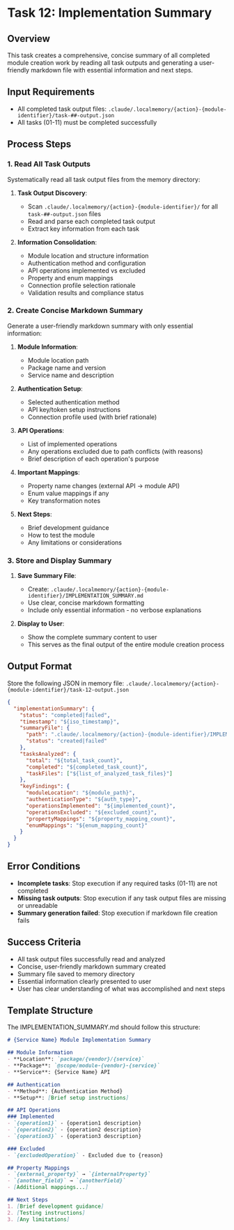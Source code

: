 # Task 12: Implementation Summary

## Overview

This task creates a comprehensive, concise summary of all completed module creation work by reading all task outputs and generating a user-friendly markdown file with essential information and next steps.

## Input Requirements

- All completed task output files: `.claude/.localmemory/{action}-{module-identifier}/task-##-output.json`
- All tasks (01-11) must be completed successfully

## Process Steps

### 1. Read All Task Outputs

Systematically read all task output files from the memory directory:

1. **Task Output Discovery**:
   - Scan `.claude/.localmemory/{action}-{module-identifier}/` for all `task-##-output.json` files
   - Read and parse each completed task output
   - Extract key information from each task

2. **Information Consolidation**:
   - Module location and structure information
   - Authentication method and configuration
   - API operations implemented vs excluded
   - Property and enum mappings
   - Connection profile selection rationale
   - Validation results and compliance status

### 2. Create Concise Markdown Summary

Generate a user-friendly markdown summary with only essential information:

1. **Module Information**:
   - Module location path
   - Package name and version
   - Service name and description

2. **Authentication Setup**:
   - Selected authentication method
   - API key/token setup instructions
   - Connection profile used (with brief rationale)

3. **API Operations**:
   - List of implemented operations
   - Any operations excluded due to path conflicts (with reasons)
   - Brief description of each operation's purpose

4. **Important Mappings**:
   - Property name changes (external API → module API)
   - Enum value mappings if any
   - Key transformation notes

5. **Next Steps**:
   - Brief development guidance
   - How to test the module
   - Any limitations or considerations

### 3. Store and Display Summary

1. **Save Summary File**:
   - Create: `.claude/.localmemory/{action}-{module-identifier}/IMPLEMENTATION_SUMMARY.md`
   - Use clear, concise markdown formatting
   - Include only essential information - no verbose explanations

2. **Display to User**:
   - Show the complete summary content to user
   - This serves as the final output of the entire module creation process

## Output Format

Store the following JSON in memory file: `.claude/.localmemory/{action}-{module-identifier}/task-12-output.json`

```json
{
  "implementationSummary": {
    "status": "completed|failed",
    "timestamp": "${iso_timestamp}",
    "summaryFile": {
      "path": ".claude/.localmemory/{action}-{module-identifier}/IMPLEMENTATION_SUMMARY.md",
      "status": "created|failed"
    },
    "tasksAnalyzed": {
      "total": "${total_task_count}",
      "completed": "${completed_task_count}",
      "taskFiles": ["${list_of_analyzed_task_files}"]
    },
    "keyFindings": {
      "moduleLocation": "${module_path}",
      "authenticationType": "${auth_type}",
      "operationsImplemented": "${implemented_count}",
      "operationsExcluded": "${excluded_count}",
      "propertyMappings": "${property_mapping_count}",
      "enumMappings": "${enum_mapping_count}"
    }
  }
}
```

## Error Conditions

- **Incomplete tasks**: Stop execution if any required tasks (01-11) are not completed
- **Missing task outputs**: Stop execution if any task output files are missing or unreadable
- **Summary generation failed**: Stop execution if markdown file creation fails

## Success Criteria

- All task output files successfully read and analyzed
- Concise, user-friendly markdown summary created
- Summary file saved to memory directory
- Essential information clearly presented to user
- User has clear understanding of what was accomplished and next steps

## Template Structure

The IMPLEMENTATION_SUMMARY.md should follow this structure:

```markdown
# {Service Name} Module Implementation Summary

## Module Information
- **Location**: `package/{vendor}/{service}`
- **Package**: `@scope/module-{vendor}-{service}`
- **Service**: {Service Name} API

## Authentication
- **Method**: {Authentication Method}
- **Setup**: [Brief setup instructions]

## API Operations
### Implemented
- `{operation1}` - {operation1 description}
- `{operation2}` - {operation2 description}
- `{operation3}` - {operation3 description}

### Excluded
- `{excludedOperation}` - Excluded due to {reason}

## Property Mappings
- `{external_property}` → `{internalProperty}`
- `{another_field}` → `{anotherField}`
- [Additional mappings...]

## Next Steps
1. [Brief development guidance]
2. [Testing instructions]
3. [Any limitations]
```